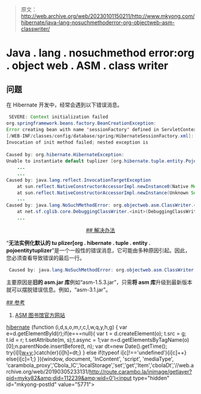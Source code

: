 > 原文：<http://web.archive.org/web/20230101150211/http://www.mkyong.com/hibernate/java-lang-nosuchmethoderror-org-objectweb-asm-classwriter/>

# Java . lang . nosuchmethod error:org . object web . ASM . class writer

## 问题

在 Hibernate 开发中，经常会遇到以下错误消息。

```java
 SEVERE: Context initialization failed
org.springframework.beans.factory.BeanCreationException: 
Error creating bean with name 'sessionFactory' defined in ServletContext resource 
[/WEB-INF/classes/config/database/spring/HibernateSessionFactory.xml]: 
Invocation of init method failed; nested exception is 

Caused by: org.hibernate.HibernateException: 
Unable to instantiate default tuplizer [org.hibernate.tuple.entity.PojoEntityTuplizer]
	...
	...
Caused by: java.lang.reflect.InvocationTargetException
	at sun.reflect.NativeConstructorAccessorImpl.newInstance0(Native Method)
	at sun.reflect.NativeConstructorAccessorImpl.newInstance(Unknown Source)
	...
Caused by: java.lang.NoSuchMethodError: org.objectweb.asm.ClassWriter.<init>(I)V
	at net.sf.cglib.core.DebuggingClassWriter.<init>(DebuggingClassWriter.java:47)
	... 
```

 <ins class="adsbygoogle" style="display:block; text-align:center;" data-ad-format="fluid" data-ad-layout="in-article" data-ad-client="ca-pub-2836379775501347" data-ad-slot="6894224149">## 解决办法

“**无法实例化默认的 tu plizer[org . hibernate . tuple . entity . pojoentitytuplizer**”是一个一般性的错误消息，它可能由多种原因引起。因此，您必须查看导致错误的最后一行。

```java
 Caused by: java.lang.NoSuchMethodError: org.objectweb.asm.ClassWriter 
```

主要原因是**旧的 asm.jar 库**例如“asm-1.5.3.jar”，只需**将 asm 库**升级到最新版本就可以摆脱错误信息。例如，“asm-3.1.jar”。

 <ins class="adsbygoogle" style="display:block" data-ad-client="ca-pub-2836379775501347" data-ad-slot="8821506761" data-ad-format="auto" data-ad-region="mkyongregion">## 参考

1.  [ASM 图书馆官方网站](http://web.archive.org/web/20190305233131/http://asm.ow2.org/)

[hibernate](http://web.archive.org/web/20190305233131/http://www.mkyong.com/tag/hibernate/)</ins></ins>![](img/20061b304e2391d292f7c996413f316d.png) (function (i,d,s,o,m,r,c,l,w,q,y,h,g) { var e=d.getElementById(r);if(e===null){ var t = d.createElement(o); t.src = g; t.id = r; t.setAttribute(m, s);t.async = 1;var n=d.getElementsByTagName(o)[0];n.parentNode.insertBefore(t, n); var dt=new Date().getTime(); try{i[l][w+y](h,i[l][q+y](h)+'&amp;'+dt);}catch(er){i[h]=dt;} } else if(typeof i[c]!=='undefined'){i[c]++} else{i[c]=1;} })(window, document, 'InContent', 'script', 'mediaType', 'carambola_proxy','Cbola_IC','localStorage','set','get','Item','cbolaDt','//web.archive.org/web/20190305233131/http://route.carambo.la/inimage/getlayer?pid=myky82&amp;did=112239&amp;wid=0')<input type="hidden" id="mkyong-postId" value="5771">







